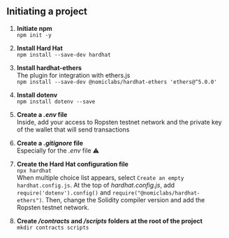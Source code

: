 ## Initiating a project

1. **Initiate npm**  
`npm init -y`

2. **Install Hard Hat**  
`npm install --save-dev hardhat`

3. **Install hardhat-ethers**  
The plugin for integration with ethers.js  
`npm install --save-dev @nomiclabs/hardhat-ethers 'ethers@^5.0.0'`

4. **Install dotenv**  
`npm install dotenv --save`

5. **Create a *.env* file**  
Inside, add your access to Ropsten testnet network and the private key of the wallet that will send transactions

6. **Create a *.gitignore* file**  
Especially for the *.env* file ⚠️

7. **Create the Hard Hat configuration file**  
`npx hardhat`  
When multiple choice list appears, select `Create an empty hardhat.config.js`. At the top of *hardhat.config.js*, add `require('dotenv').config()` and `require("@nomiclabs/hardhat-ethers")`. Then, change the Solidity compiler version and add the Ropsten testnet network.

9. **Create */contracts* and */scripts* folders at the root of the project**  
`mkdir contracts scripts`
